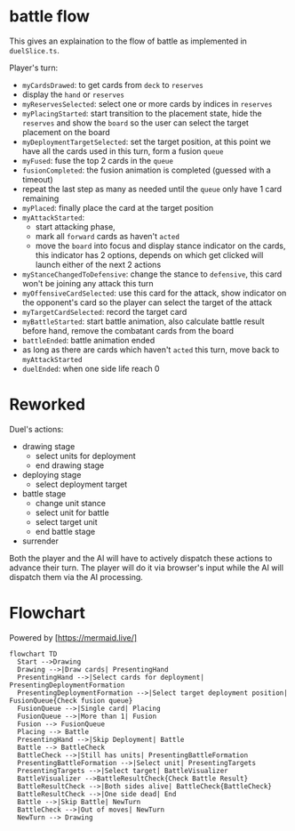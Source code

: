 # battle flow

This gives an explaination to the flow of battle as implemented in `duelSlice.ts`.

Player's turn:

- `myCardsDrawed`: to get cards from `deck` to `reserves`
- display the `hand` or `reserves`
- `myReservesSelected`: select one or more cards by indices in `reserves`
- `myPlacingStarted`: start transition to the placement state, hide the `reserves` and show the `board` so the user can select the target placement on the board
- `myDeploymentTargetSelected`: set the target position, at this point we have all the cards used in this turn, form a fusion `queue`
- `myFused`: fuse the top 2 cards in the `queue`
- `fusionCompleted`: the fusion animation is completed (guessed with a timeout)
- repeat the last step as many as needed until the `queue` only have 1 card remaining
- `myPlaced`: finally place the card at the target position
- `myAttackStarted`:
  - start attacking phase,
  - mark all `forward` cards as haven't `acted`
  - move the `board` into focus and display stance indicator on the cards, this indicator has 2 options, depends on which get clicked will launch either of the next 2 actions
- `myStanceChangedToDefensive`: change the stance to `defensive`, this card won't be joining any attack this turn
- `myOffensiveCardSelected`: use this card for the attack, show indicator on the opponent's card so the player can select the target of the attack
- `myTargetCardSelected`: record the target card
- `myBattleStarted`: start battle animation, also calculate battle result before hand, remove the combatant cards from the board
- `battleEnded`: battle animation ended
- as long as there are cards which haven't `acted` this turn, move back to `myAttackStarted`
- `duelEnded`: when one side life reach 0

# Reworked

Duel's actions:

- drawing stage
  - select units for deployment
  - end drawing stage
- deploying stage
  - select deployment target
- battle stage
  - change unit stance
  - select unit for battle
  - select target unit
  - end battle stage
- surrender

Both the player and the AI will have to actively dispatch these actions to advance their turn. The player will do it via browser's input while the AI will dispatch them via the AI processing.

# Flowchart

Powered by [https://mermaid.live/]

```mermaid
flowchart TD
  Start -->Drawing
  Drawing -->|Draw cards| PresentingHand
  PresentingHand -->|Select cards for deployment| PresentingDeploymentFormation
  PresentingDeploymentFormation -->|Select target deployment position| FusionQueue{Check fusion queue}
  FusionQueue -->|Single card| Placing
  FusionQueue -->|More than 1| Fusion
  Fusion --> FusionQueue
  Placing --> Battle
  PresentingHand -->|Skip Deployment| Battle
  Battle --> BattleCheck
  BattleCheck -->|Still has units| PresentingBattleFormation
  PresentingBattleFormation -->|Select unit| PresentingTargets
  PresentingTargets -->|Select target| BattleVisualizer
  BattleVisualizer -->BattleResultCheck{Check Battle Result}
  BattleResultCheck -->|Both sides alive| BattleCheck{BattleCheck}
  BattleResultCheck -->|One side dead| End
  Battle -->|Skip Battle| NewTurn
  BattleCheck -->|Out of moves| NewTurn
  NewTurn --> Drawing
```
